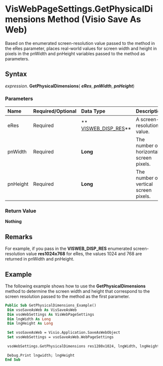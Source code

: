 
# VisWebPageSettings.GetPhysicalDimensions Method (Visio Save As Web)

Based on the enumerated screen-resolution value passed to the method in the eRes parameter, places real-world values for screen width and height in pixels in the pnWidth and pnHeight variables passed to the method as parameters.


## Syntax

 _expression_. **GetPhysicalDimensions**( **_eRes_**, **_pnWidth_**, **_pnHeight_**)




### Parameters



|**Name**|**Required/Optional**|**Data Type**|**Description**|
|:-----|:-----|:-----|:-----|
|eRes|Required| ** [VISWEB_DISP_RES](b1de6074-da6b-9930-af03-890d1d9ac59a.md)**|A screen-resolution value.|
|pnWidth |Required| **Long**|The number of horizontal screen pixels.|
|pnHeight |Required| **Long**|The number of vertical screen pixels.|

### Return Value

 **Nothing**


## Remarks

For example, if you pass in the  **VISWEB_DISP_RES** enumerated screen-resolution value **res1024x768** for eRes, the values 1024 and 768 are returned in pnWidth and pnHeight.


## Example

The following example shows how to use the  **GetPhysicalDimensions** method to determine the screen width and height that correspond to the screen resolution passed to the method as the first parameter.


```vb
Public Sub GetPhysicalDimensions_Example() 
 Dim vsoSaveAsWeb As VisSaveAsWeb 
 Dim vsoWebSettings As VisWebPageSettings 
 Dim lngWidth As Long 
 Dim lngHeight As Long 
 
 Set vsoSaveAsWeb = Visio.Application.SaveAsWebObject 
 Set vsoWebSettings = vsoSaveAsWeb.WebPageSettings 
 
 vsoWebSettings.GetPhysicalDimensions res1280x1024, lngWidth, lngHeight 
 
 Debug.Print lngwidth; lngHeight 
End Sub
```

